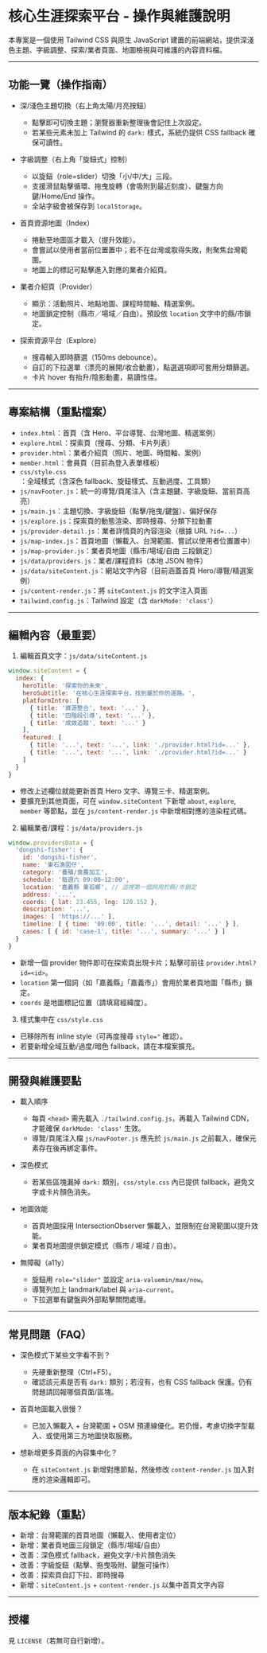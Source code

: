 # 核心生涯探索平台 - 操作與維護說明

本專案是一個使用 Tailwind CSS 與原生 JavaScript 建置的前端網站，提供深淺色主題、字級調整、探索/業者頁面、地圖檢視與可維護的內容資料檔。

---

## 功能一覽（操作指南）

- 深/淺色主題切換（右上角太陽/月亮按鈕）
  - 點擊即可切換主題；瀏覽器重新整理後會記住上次設定。
  - 若某些元素未加上 Tailwind 的 `dark:` 樣式，系統仍提供 CSS fallback 確保可讀性。

- 字級調整（右上角「旋鈕式」控制）
  - 以旋鈕（role=slider）切換「小/中/大」三段。
  - 支援滑鼠點擊循環、拖曳旋轉（會吸附到最近刻度）、鍵盤方向鍵/Home/End 操作。
  - 全站字級會被保存到 `localStorage`。

- 首頁資源地圖（Index）
  - 捲動至地圖區才載入（提升效能）。
  - 會嘗試以使用者當前位置置中；若不在台灣或取得失敗，則聚焦台灣範圍。
  - 地圖上的標記可點擊進入對應的業者介紹頁。

- 業者介紹頁（Provider）
  - 顯示：活動照片、地點地圖、課程時間軸、精選案例。
  - 地圖鎖定控制（縣市／場域／自由）。預設依 `location` 文字中的縣/市鎖定。

- 探索資源平台（Explore）
  - 搜尋輸入即時篩選（150ms debounce）。
  - 自訂的下拉選單（漂亮的展開/收合動畫），點選選項即可套用分類篩選。
  - 卡片 hover 有抬升/陰影動畫，易讀性佳。

---

## 專案結構（重點檔案）

- `index.html`：首頁（含 Hero、平台導覽、台灣地圖、精選案例）
- `explore.html`：探索頁（搜尋、分類、卡片列表）
- `provider.html`：業者介紹頁（照片、地圖、時間軸、案例）
- `member.html`：會員頁（目前為登入表單樣板）
- `css/style.css`：全域樣式（含深色 fallback、旋鈕樣式、互動過度、工具類）
- `js/navFooter.js`：統一的導覽/頁尾注入（含主題鍵、字級旋鈕、當前頁高亮）
- `js/main.js`：主題切換、字級旋鈕（點擊/拖曳/鍵盤）、偏好保存
- `js/explore.js`：探索頁的動態渲染、即時搜尋、分類下拉動畫
- `js/provider-detail.js`：業者詳情頁的內容渲染（根據 URL `?id=...`）
- `js/map-index.js`：首頁地圖（懶載入、台灣範圍、嘗試以使用者位置置中）
- `js/map-provider.js`：業者頁地圖（縣市/場域/自由 三段鎖定）
- `js/data/providers.js`：業者/課程資料（本地 JSON 物件）
- `js/data/siteContent.js`：網站文字內容（目前涵蓋首頁 Hero/導覽/精選案例）
- `js/content-render.js`：將 `siteContent.js` 的文字注入頁面
- `tailwind.config.js`：Tailwind 設定（含 `darkMode: 'class'`）

---

## 編輯內容（最重要）

1) 編輯首頁文字：`js/data/siteContent.js`

```js
window.siteContent = {
  index: {
    heroTitle: '探索你的未來',
    heroSubtitle: '在核心生涯探索平台，找到屬於你的道路。',
    platformIntro: [
      { title: '資源整合', text: '...' },
      { title: '四階段引導', text: '...' },
      { title: '成效追蹤', text: '...' }
    ],
    featured: [
      { title: '...', text: '...', link: './provider.html?id=...' },
      { title: '...', text: '...', link: './provider.html?id=...' }
    ]
  }
}
```
- 修改上述欄位就能更新首頁 Hero 文字、導覽三卡、精選案例。
- 要擴充到其他頁面，可在 `window.siteContent` 下新增 `about`, `explore`, `member` 等節點，並在 `js/content-render.js` 中新增相對應的渲染程式碼。

2) 編輯業者/課程：`js/data/providers.js`

```js
window.providersData = {
  'dongshi-fisher': {
    id: 'dongshi-fisher',
    name: '東石漁囡仔',
    category: '養殖/食農加工',
    schedule: '每週六 09:00–12:00',
    location: '嘉義縣 東石鄉', // 這裡第一個詞用於縣/市鎖定
    address: '...',
    coords: { lat: 23.455, lng: 120.152 },
    description: '...',
    images: [ 'https://...' ],
    timeline: [ { time: '09:00', title: '...', detail: '...' } ],
    cases: [ { id: 'case-1', title: '...', summary: '...' } ]
  }
}
```
- 新增一個 provider 物件即可在探索頁出現卡片；點擊可前往 `provider.html?id=<id>`。
- `location` 第一個詞（如「嘉義縣」「嘉義市」）會用於業者頁地圖「縣市」鎖定。
- `coords` 是地圖標記位置（請填寫經緯度）。

3) 樣式集中在 `css/style.css`
- 已移除所有 inline style（可再度搜尋 `style="` 確認）。
- 若要新增全域互動/過度/暗色 fallback，請在本檔案擴充。

---

## 開發與維護要點

- 載入順序
  - 每頁 `<head>` 需先載入 `./tailwind.config.js`，再載入 Tailwind CDN，才能確保 `darkMode: 'class'` 生效。
  - 導覽/頁尾注入檔 `js/navFooter.js` 應先於 `js/main.js` 之前載入，確保元素存在後再綁定事件。

- 深色模式
  - 若某些區塊漏掉 `dark:` 類別，`css/style.css` 內已提供 fallback，避免文字或卡片顏色消失。

- 地圖效能
  - 首頁地圖採用 IntersectionObserver 懶載入，並限制在台灣範圍以提升效能。
  - 業者頁地圖提供鎖定模式（縣市 / 場域 / 自由）。

- 無障礙（a11y）
  - 旋鈕用 `role="slider"` 並設定 `aria-valuemin/max/now`。
  - 導覽列加上 landmark/label 與 `aria-current`。
  - 下拉選單有鍵盤與外部點擊關閉處理。

---

## 常見問題（FAQ）

- 深色模式下某些文字看不到？
  - 先硬重新整理（Ctrl+F5）。
  - 確認該元素是否有 `dark:` 類別；若沒有，也有 CSS fallback 保護。仍有問題請回報哪個頁面/區塊。

- 首頁地圖載入很慢？
  - 已加入懶載入 + 台灣範圍 + OSM 預連線優化。若仍慢，考慮切換字型載入、或使用第三方地圖快取服務。

- 想新增更多頁面的內容集中化？
  - 在 `siteContent.js` 新增對應節點，然後修改 `content-render.js` 加入對應的渲染邏輯即可。

---

## 版本紀錄（重點）

- 新增：台灣範圍的首頁地圖（懶載入、使用者定位）
- 新增：業者頁地圖三段鎖定（縣市/場域/自由）
- 改善：深色模式 fallback，避免文字/卡片顏色消失
- 改善：字級旋鈕（點擊、拖曳吸附、鍵盤可操作）
- 改善：探索頁自訂下拉、即時搜尋
- 新增：`siteContent.js` + `content-render.js` 以集中首頁文字內容

---

## 授權

見 `LICENSE`（若無可自行新增）。
